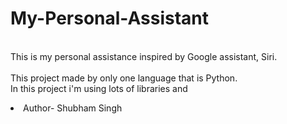 # My-Personal-Assistant
<br> This is my personal assistance inspired by Google assistant, Siri.</br>
<br>This project made by only one language that is Python.</br>
In this project i'm using lots of libraries and  <br> <li> Author- Shubham Singh </li> </br>  
